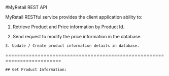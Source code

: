 #MyRetail REST API

MyRetail RESTful service provides the client application ability to:


  1. Retrieve Product and Price information by Product Id.
	
  2. Send request to modify the price information in the database.
	
	3. Update / Create product information details in database.
=========================================================================
	
	## Get Product Information:
